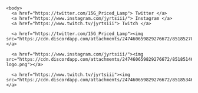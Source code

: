 <hmtl>
  
  <head>
  <title> Jyrin Galleria </title> 
  <link rel="stylesheet" href="style.css">
  </head>

  <h1>  </h1>

    <body>
      <a href="https://twitter.com/15G_Priced_Lamp"> Twitter </a>
      <a href="https://www.instagram.com/jyrtsiii/"> Instagram </a>
      <a href="https://www.twitch.tv/jyrtsiii"> Twitch </a>

      <a href="https://twitter.com/15G_Priced_Lamp"><img src="https://cdn.discordapp.com/attachments/247460659829276672/851852781098893342/sdfdssdf.png"></a>
        
      <a href="https://www.instagram.com/jyrtsiii/"><img src="https://cdn.discordapp.com/attachments/247460659829276672/851851468608241674/instagram-logo.png"></a>
      
      <a href="https://www.twitch.tv/jyrtsiii"><img src="https://cdn.discordapp.com/attachments/247460659829276672/851853460881801266/cb3a3f13cf3d73572cdb684b03d1fad7.jpg"></a>
    
  </body>
    
    
<hmtl>
